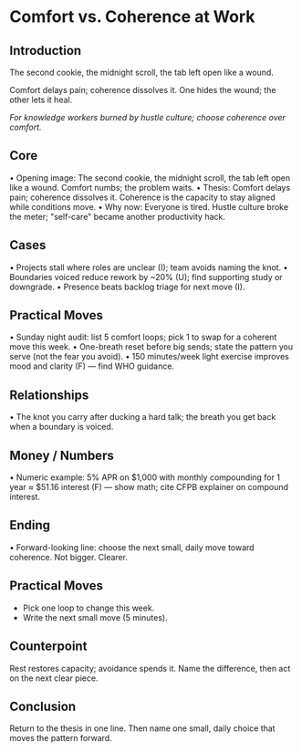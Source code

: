 # Comfort vs. Coherence at Work

## Introduction
The second cookie, the midnight scroll, the tab left open like a wound.

Comfort delays pain; coherence dissolves it. One hides the wound; the other lets it heal.

_For knowledge workers burned by hustle culture; choose coherence over comfort._

## Core

• Opening image: The second cookie, the midnight scroll, the tab left open like a wound. Comfort numbs; the problem waits.
• Thesis: Comfort delays pain; coherence dissolves it. Coherence is the capacity to stay aligned while conditions move.
• Why now: Everyone is tired. Hustle culture broke the meter; "self-care" became another productivity hack.

## Cases
• Projects stall where roles are unclear (I); team avoids naming the knot.
• Boundaries voiced reduce rework by ~20% (U); find supporting study or downgrade.
• Presence beats backlog triage for next move (I).

## Practical Moves
• Sunday night audit: list 5 comfort loops; pick 1 to swap for a coherent move this week.
• One-breath reset before big sends; state the pattern you serve (not the fear you avoid).
• 150 minutes/week light exercise improves mood and clarity (F) — find WHO guidance.

## Relationships
• The knot you carry after ducking a hard talk; the breath you get back when a boundary is voiced.

## Money / Numbers
• Numeric example: 5% APR on $1,000 with monthly compounding for 1 year ≈ $51.16 interest (F) — show math; cite CFPB explainer on compound interest.

## Ending
• Forward-looking line: choose the next small, daily move toward coherence. Not bigger. Clearer.

## Practical Moves
- Pick one loop to change this week.
- Write the next small move (5 minutes).

## Counterpoint
Rest restores capacity; avoidance spends it. Name the difference, then act on the next clear piece.

## Conclusion
Return to the thesis in one line. Then name one small, daily choice that moves the pattern forward.

